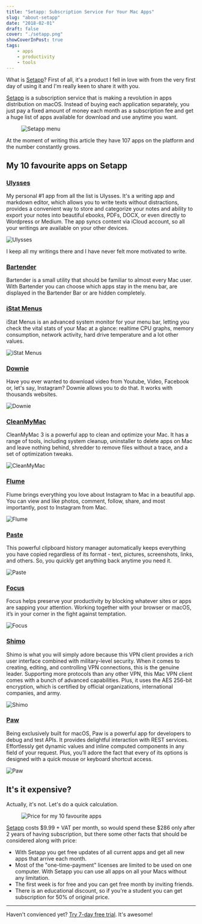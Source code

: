 ```yaml
---
title: "Setapp: Subscription Service For Your Mac Apps"
slug: "about-setapp"
date: "2018-02-01"
draft: false
cover: "./setapp.png"
showCoverInPost: true
tags:
    - apps
    - productivity
    - tools
---
```


What is [Setapp]? First of all, it's a product I fell in love with from the very first day of using it and I'm really keen to share it with you.

[Setapp] is a subscription service that is making a revolution in apps distribution on macOS. Instead of buying each application separately, you just pay a fixed amount of money each month as a subscription fee and get a huge list of apps available for download and use anytime you want.

<figure>
    <img src="./setapp-menu.png" alt="Setapp menu" title="A list of apps is carefully split by categories to enhance search experience">
</figure>

At the moment of writing this article they have 107 apps on the platform and the number constantly grows.

## My 10 favourite apps on Setapp

### [Ulysses]

My personal #1 app from all the list is Ulysses. It's a writing app and markdown editor, which allows you to write texts without distractions, provides a convenient way to store and categorize your notes and ability to export your notes into beautiful ebooks, PDFs, DOCX, or even directly to Wordpress or Medium. The app syncs content via iCloud account, so all your writings are available on your other devices.

![Ulysses](./ulysses.png)

I keep all my writings there and I have never felt more motivated to write.

### [Bartender]

Bartender is a small utility that should be familiar to almost every Mac user. With Bartender you can choose which apps stay in the menu bar, are displayed in the Bartender Bar or are hidden completely.

### [iStat Menus]

iStat Menus is an advanced system monitor for your menu bar, letting you check the vital stats of your Mac at a glance: realtime CPU graphs, memory consumption, network activity, hard drive temperature and a lot other values.

![iStat Menus](./istats-menus.jpg)

### [Downie]

Have you ever wanted to download video from Youtube, Video, Facebook or, let's say, Instagram? Downie allows you to do that. It works with thousands websites.

![Downie](./downie.png)

### [CleanMyMac]

CleanMyMac 3 is a powerful app to clean and optimize your Mac. It has a range of tools, including system cleanup, uninstaller to delete apps on Mac and leave nothing behind, shredder to remove files without a trace, and a set of optimization tweaks.

![CleanMyMac](./clean-my-mac.png)

### [Flume]

Flume brings everything you love about Instagram to Mac in a beautiful app. You can view and like photos, comment, follow, share, and most importantly, post to Instagram from Mac.

![Flume](./flume.png)

### [Paste]

This powerful clipboard history manager automatically keeps everything you have copied regardless of its format - text, pictures, screenshots, links, and others. So, you quickly get anything back anytime you need it.

![Paste](./paste.png)

### [Focus]

Focus helps preserve your productivity by blocking whatever sites or apps are sapping your attention. Working together with your browser or macOS, it’s in your corner in the fight against temptation.

![Focus](./focus.png)

### [Shimo]

Shimo is what you will simply adore because this VPN client provides a rich user interface combined with military-level security. When it comes to creating, editing, and controlling VPN connections, this is the genuine leader. Supporting more protocols than any other VPN, this Mac VPN client comes with a bunch of advanced capabilities. Plus, it uses the AES 256-bit encryption, which is certified by official organizations, international companies, and army.

![Shimo](./shimo.jpg)

### [Paw]

Being exclusively built for macOS, Paw is a powerful app for developers to debug and test APIs. It provides delightful interaction with REST services. Effortlessly get dynamic values and inline computed components in any field of your request. Plus, you’ll adore the fact that every of its options is designed with a quick mouse or keyboard shortcut access.

![Paw](./paw.png)

## It's it expensive?

Actually, it's not. Let's do a quick calculation.

<figure>
    <img src="./setapp-cost.png" alt="Price for my 10 favourite apps" title="Total cost of my favourite apps is $286">
</figure>

[Setapp] costs $9.99 + VAT per month, so would spend these $286 only after 2 years of having subscription, but there some other facts that should be considered along with price:

* With Setapp you get free updates of all current apps and get all new apps that arrive each month.
* Most of the "one-time-payment" licenses are limited to be used on one computer. With Setapp you can use all apps on all your Macs without any limitation.
* The first week is for free and you can get free month by inviting friends.
* There is an educational discount, so if you're a student you can get subscription for 50% of original price.

***

Haven't convienced yet? [Try 7-day free trial](https://go.setapp.com/invite/o3c4i1zc). 
It's awesome!


[setapp]: https://go.setapp.com/invite/o3c4i1zc
[bartender]: https://www.macbartender.com/
[ulysses]: https://ulyssesapp.com
[istat menus]: https://bjango.com/mac/istatmenus/
[downie]: https://software.charliemonroe.net/downie.php
[cleanmymac]: https://macpaw.com/cleanmymac
[flume]: https://flumeapp.com/
[paste]: https://pasteapp.me/
[focus]: https://heyfocus.com/
[shimo]: https://www.shimovpn.com/
[paw]: https://paw.cloud/